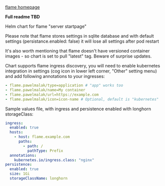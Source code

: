 [flame homepage](https://github.com/pawelmalak/flame)

**Full readme TBD**

Helm chart for flame "server startpage"

Please note that flame stores settings in sqlite database and with default settings (persistance.enabled: false) it will lose all settings after pod restart

It's also worth mentioning that flame doesn't have versioned container images - so chart is set to pull "latest" tag. Beware of surprise updates.

Chart supports flame ingress discovery, you will need to enable kubernetes integration in settings (cog icon in lower left corner, "Other" setting menu) and add following annotations to your ingresses:
```yaml
- flame.pawelmalak/type=application # "app" works too
- flame.pawelmalak/name=My container
- flame.pawelmalak/url=https://example.com
- flame.pawelmalak/icon=icon-name # Optional, default is "kubernetes"
```

Sample values file, with ingress and persistence enabled with longhorn storageClass:
```yaml
ingress:
  enabled: true
  hosts:
    - host: flame.example.com
      paths:
        - path: /
          pathType: Prefix
  annotations:
    kubernetes.io/ingress.class: "nginx"
persistence:
  enabled: true
  size: 1Gi
  storageClassName: longhorn
```